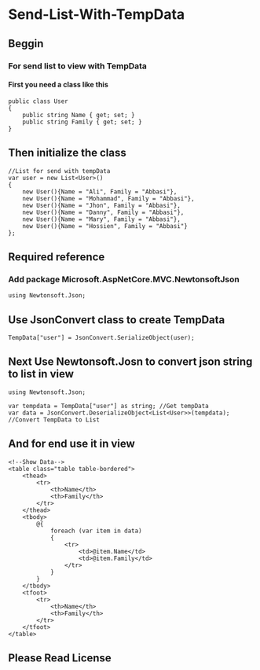 # Send-List-With-TempData

## Beggin

### For send list to view with TempData

#### First you need a class like this

```
public class User
{
    public string Name { get; set; }
    public string Family { get; set; }
}
```
## Then initialize the class
```
//List for send with tempData
var user = new List<User>()
{
    new User(){Name = "Ali", Family = "Abbasi"},
    new User(){Name = "Mohammad", Family = "Abbasi"},
    new User(){Name = "Jhon", Family = "Abbasi"},
    new User(){Name = "Danny", Family = "Abbasi"},
    new User(){Name = "Mary", Family = "Abbasi"},
    new User(){Name = "Hossien", Family = "Abbasi"}
};
```
## Required reference
### Add package Microsoft.AspNetCore.MVC.NewtonsoftJson
```
using Newtonsoft.Json;
```

## Use JsonConvert class to create TempData
```
TempData["user"] = JsonConvert.SerializeObject(user);
```

## Next Use Newtonsoft.Josn to convert json string to list in view

```
using Newtonsoft.Json;

var tempdata = TempData["user"] as string; //Get tempData
var data = JsonConvert.DeserializeObject<List<User>>(tempdata); //Convert TempData to List
```

## And for end use it in view
```
<!--Show Data-->
<table class="table table-bordered">
    <thead>
        <tr>
            <th>Name</th>
            <th>Family</th>
        </tr>
    </thead>
    <tbody>
        @{ 
            foreach (var item in data)
            {
                <tr>
                    <td>@item.Name</td>
                    <td>@item.Family</td>
                </tr>
            }
        }
    </tbody>
    <tfoot>
        <tr>
            <th>Name</th>
            <th>Family</th>
        </tr>
    </tfoot>
</table>
```
## Please Read License
